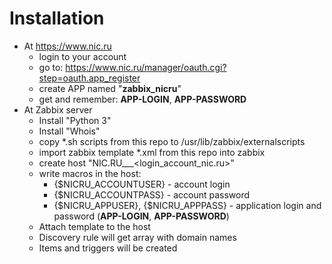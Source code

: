 # Installation

- At https://www.nic.ru
  - login to your account
  - go to: https://www.nic.ru/manager/oauth.cgi?step=oauth.app_register
  - create APP named "**zabbix_nicru**"
  - get and remember: **APP-LOGIN**, **APP-PASSWORD**
- At Zabbix server
  - Install "Python 3"
  - Install "Whois"
  - copy *.sh scripts from this repo to /usr/lib/zabbix/externalscripts
  - import zabbix template *.xml from this repo into zabbix
  - create host "NIC.RU___<login_account_nic.ru>"
  - write macros in the host:
    - {$NICRU_ACCOUNTUSER} - account login
    - {$NICRU_ACCOUNTPASS} - account password
    - {$NICRU_APPUSER}, {$NICRU_APPPASS} - application login and password (**APP-LOGIN**, **APP-PASSWORD**)
  - Attach template to the host
  - Discovery rule will get array with domain names
  - Items and triggers will be created
